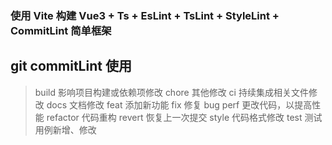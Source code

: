 ### 使用 Vite 构建 Vue3 + Ts + EsLint + TsLint + StyleLint + CommitLint 简单框架

## git commitLint 使用

> build 影响项目构建或依赖项修改
> chore 其他修改
> ci 持续集成相关文件修改
> docs 文档修改
> feat 添加新功能
> fix 修复 bug
> perf 更改代码，以提高性能
> refactor 代码重构
> revert 恢复上一次提交
> style 代码格式修改
> test 测试用例新增、修改
